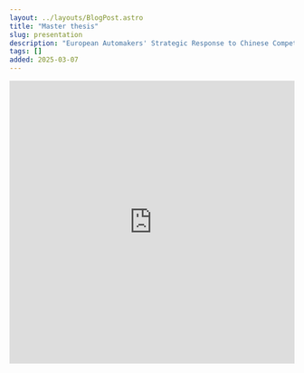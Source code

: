 ```yaml
---
layout: ../layouts/BlogPost.astro
title: "Master thesis"
slug: presentation
description: "European Automakers' Strategic Response to Chinese Competition:"
tags: []
added: 2025-03-07
---
```


<iframe src="https://docs.google.com/presentation/d/e/2PACX-1vT1ynv8hR_60ZdumkRZmr9V_LPMyDGPdyE45aOtt83CiRk54mFHCxaGaFnI5Vqbxehn2GSKnhf7lre3/embed?start=false&loop=false&delayms=10000" frameborder="0" width="100%" height="500" allowfullscreen="true" mozallowfullscreen="true" webkitallowfullscreen="true"></iframe>